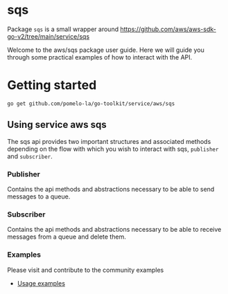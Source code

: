 # sqs

Package `sqs` is a small wrapper around https://github.com/aws/aws-sdk-go-v2/tree/main/service/sqs

Welcome to the aws/sqs package user guide. Here we will guide you through some
practical examples of how to interact with the API.

# Getting started

```shell
go get github.com/pomelo-la/go-toolkit/service/aws/sqs
```

## Using service aws sqs

The sqs api provides two important structures and associated methods depending on the flow 
with which you wish to interact with sqs, `publisher` and `subscriber`.

### Publisher

Contains the api methods and abstractions necessary to be able to send messages to a queue.


### Subscriber

Contains the api methods and abstractions necessary to be able to 
receive messages from a queue and delete them.

### Examples

Please visit and contribute to the community examples

* [Usage examples](https://github.com/pomelo-la/go-toolkit/tree/develop?tab=readme-ov-file#use-examples)

